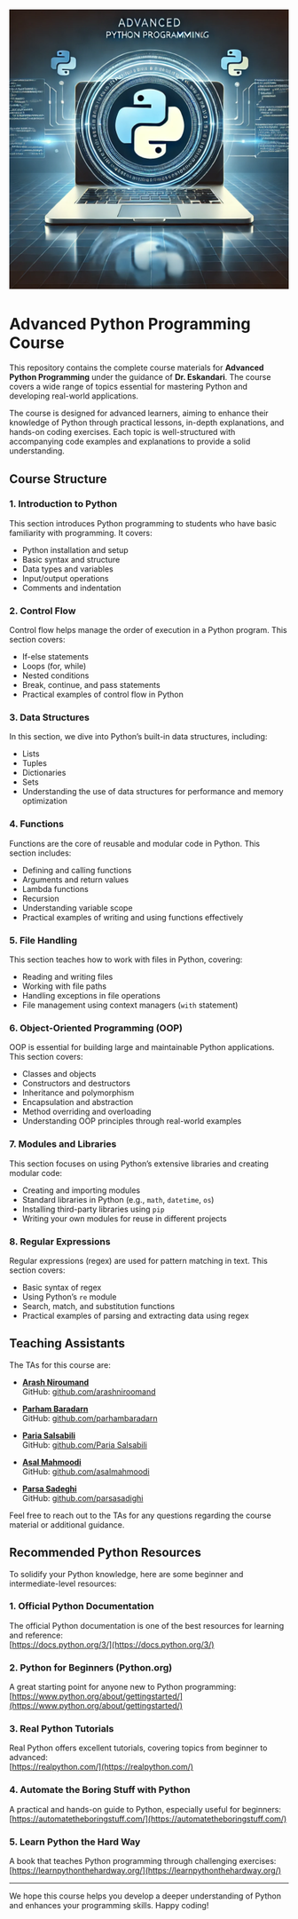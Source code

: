 # <img src="img\readmeimg.webp" alt="Alt text" width="600"/>

# Advanced Python Programming Course

This repository contains the complete course materials for **Advanced Python Programming** under the guidance of **Dr. Eskandari**. The course covers a wide range of topics essential for mastering Python and developing real-world applications.

The course is designed for advanced learners, aiming to enhance their knowledge of Python through practical lessons, in-depth explanations, and hands-on coding exercises. Each topic is well-structured with accompanying code examples and explanations to provide a solid understanding.

## Course Structure

### 1. Introduction to Python
This section introduces Python programming to students who have basic familiarity with programming. It covers:
- Python installation and setup
- Basic syntax and structure
- Data types and variables
- Input/output operations
- Comments and indentation

### 2. Control Flow
Control flow helps manage the order of execution in a Python program. This section covers:
- If-else statements
- Loops (for, while)
- Nested conditions
- Break, continue, and pass statements
- Practical examples of control flow in Python

### 3. Data Structures
In this section, we dive into Python’s built-in data structures, including:
- Lists
- Tuples
- Dictionaries
- Sets
- Understanding the use of data structures for performance and memory optimization

### 4. Functions
Functions are the core of reusable and modular code in Python. This section includes:
- Defining and calling functions
- Arguments and return values
- Lambda functions
- Recursion
- Understanding variable scope
- Practical examples of writing and using functions effectively

### 5. File Handling
This section teaches how to work with files in Python, covering:
- Reading and writing files
- Working with file paths
- Handling exceptions in file operations
- File management using context managers (`with` statement)

### 6. Object-Oriented Programming (OOP)
OOP is essential for building large and maintainable Python applications. This section covers:
- Classes and objects
- Constructors and destructors
- Inheritance and polymorphism
- Encapsulation and abstraction
- Method overriding and overloading
- Understanding OOP principles through real-world examples

### 7. Modules and Libraries
This section focuses on using Python’s extensive libraries and creating modular code:
- Creating and importing modules
- Standard libraries in Python (e.g., `math`, `datetime`, `os`)
- Installing third-party libraries using `pip`
- Writing your own modules for reuse in different projects

### 8. Regular Expressions
Regular expressions (regex) are used for pattern matching in text. This section covers:
- Basic syntax of regex
- Using Python’s `re` module
- Search, match, and substitution functions
- Practical examples of parsing and extracting data using regex

## Teaching Assistants

The TAs for this course are:

- **[Arash Niroumand](https://www.linkedin.com/in/arashniroumand/)**  
  GitHub: [github.com/arashniroomand](https://github.com/arashniroomand)

- **[Parham Baradarn](https://www.linkedin.com/in/parhambaradarn/)**  
  GitHub: [github.com/parhambaradarn](https://github.com/bnparham)

- **[Paria Salsabili](https://www.linkedin.com/in/pariasailisi/)**  
  GitHub: [github.com/Paria Salsabili](https://github.com/pariasalsabili)

- **[Asal Mahmoodi](https://www.linkedin.com/in/asalmahmoodi/)**  
  GitHub: [github.com/asalmahmoodi](https://github.com/AssalMahmodi)

- **[Parsa Sadeghi](https://www.linkedin.com/in/iamnotParsaaa/)**  
  GitHub: [github.com/parsasadighi](https://github.com/iamnotParsaaa)



Feel free to reach out to the TAs for any questions regarding the course material or additional guidance.

## Recommended Python Resources

To solidify your Python knowledge, here are some beginner and intermediate-level resources:

### 1. Official Python Documentation
The official Python documentation is one of the best resources for learning and reference:  
[https://docs.python.org/3/](https://docs.python.org/3/)

### 2. Python for Beginners (Python.org)
A great starting point for anyone new to Python programming:  
[https://www.python.org/about/gettingstarted/](https://www.python.org/about/gettingstarted/)

### 3. Real Python Tutorials
Real Python offers excellent tutorials, covering topics from beginner to advanced:  
[https://realpython.com/](https://realpython.com/)

### 4. Automate the Boring Stuff with Python
A practical and hands-on guide to Python, especially useful for beginners:  
[https://automatetheboringstuff.com/](https://automatetheboringstuff.com/)

### 5. Learn Python the Hard Way
A book that teaches Python programming through challenging exercises:  
[https://learnpythonthehardway.org/](https://learnpythonthehardway.org/)

---

We hope this course helps you develop a deeper understanding of Python and enhances your programming skills. Happy coding!
